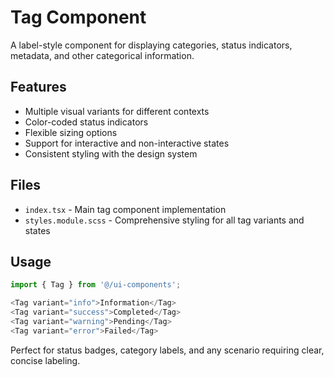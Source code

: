 # Tag Component

A label-style component for displaying categories, status indicators, metadata, and other categorical information.

## Features

- Multiple visual variants for different contexts
- Color-coded status indicators
- Flexible sizing options
- Support for interactive and non-interactive states
- Consistent styling with the design system

## Files

- `index.tsx` - Main tag component implementation
- `styles.module.scss` - Comprehensive styling for all tag variants and states

## Usage

```typescript
import { Tag } from '@/ui-components';

<Tag variant="info">Information</Tag>
<Tag variant="success">Completed</Tag>
<Tag variant="warning">Pending</Tag>
<Tag variant="error">Failed</Tag>
```

Perfect for status badges, category labels, and any scenario requiring clear, concise labeling. 